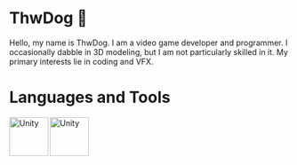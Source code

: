 # ThwDog 🐶

Hello, my name is ThwDog. I am a video game developer and programmer. 
I occasionally dabble in 3D modeling, but I am not particularly skilled in it. My primary interests lie in coding and VFX.

# Languages and Tools
<img align="left" alt="Unity" width="70px" src = "https://upload.wikimedia.org/wikipedia/commons/c/c4/Unity_2021.svg">
<img align="left" alt="Unity" width="70px" src = "https://upload.wikimedia.org/wikipedia/commons/b/bd/Logo_C_sharp.svg">

